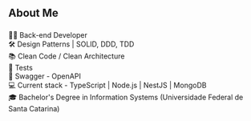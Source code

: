<h2 align="left">About Me</h2>

###

<p align="left">🧑‍💻 Back-end Developer<br>🛠️ Design Patterns | SOLID, DDD, TDD<br>📚 Clean Code / Clean Architecture<br>🧪 Tests<br>📄 Swagger - OpenAPI<br>💻 Current stack - TypeScript | Node.js | NestJS | MongoDB<br>🎓 Bachelor's Degree in Information Systems (Universidade Federal de Santa Catarina)</p>
